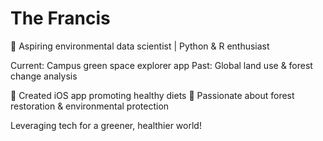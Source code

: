 # The Francis

🌱 Aspiring environmental data scientist | Python & R enthusiast

Current: Campus green space explorer app
Past: Global land use & forest change analysis

🍏 Created iOS app promoting healthy diets
🌳 Passionate about forest restoration & environmental protection

Leveraging tech for a greener, healthier world!

